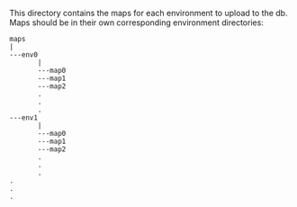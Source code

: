 This directory contains the maps for each environment to upload to the db.
Maps should be in their own corresponding environment directories:

```
maps
|
---env0
       |
       ---map0
       ---map1
       ---map2
       .
       .
       .
---env1
       |
       ---map0
       ---map1
       ---map2
       .
       .
       .
.
.
.
```
